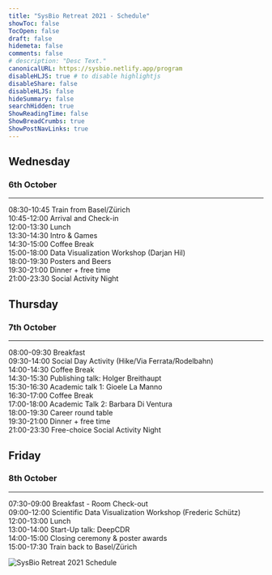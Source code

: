 ```yaml
---
title: "SysBio Retreat 2021 - Schedule"
showToc: false
TocOpen: false
draft: false
hidemeta: false
comments: false
# description: "Desc Text."
canonicalURL: https://sysbio.netlify.app/program
disableHLJS: true # to disable highlightjs
disableShare: false
disableHLJS: false
hideSummary: false
searchHidden: true
ShowReadingTime: false
ShowBreadCrumbs: true
ShowPostNavLinks: true
---
```


## Wednesday  
### 6th October 
-----------------------
08:30-10:45  Train from Basel/Zürich  
10:45-12:00  Arrival and Check-in  
12:00-13:30  Lunch  
13:30-14:30  Intro & Games  
14:30-15:00  Coffee Break  
15:00-18:00  Data Visualization Workshop (Darjan Hil)  
18:00-19:30  Posters and Beers  
19:30-21:00  Dinner + free time  
21:00-23:30  Social Activity Night  

## Thursday
### 7th October
----------------------
08:00-09:30  Breakfast  
09:30-14:00  Social Day Activity (Hike/Via Ferrata/Rodelbahn)  
14:00-14:30  Coffee Break  
14:30-15:30  Publishing talk: Holger Breithaupt  
15:30-16:30  Academic talk 1: Gioele La Manno  
16:30-17:00  Coffee Break  
17:00-18:00  Academic Talk 2: Barbara Di Ventura  
18:00-19:30  Career round table  
19:30-21:00  Dinner + free time  
21:00-23:30  Free-choice Social Activity Night  

## Friday
### 8th October
--------------------
07:30-09:00  Breakfast - Room Check-out  
09:00-12:00  Scientific Data Visualization Workshop (Frederic Schütz)  
12:00-13:00  Lunch  
13:00-14:00  Start-Up talk: DeepCDR  
14:00-15:00  Closing ceremony & poster awards  
15:00-17:30  Train back to Basel/Zürich  

![SysBio Retreat 2021 Schedule](images/SysBio2021_Program.png)

